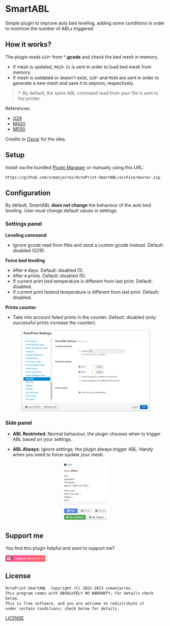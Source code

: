 # SmartABL

Simple plugin to improve auto bed leveling, adding some conditions
in order to minimize the number of ABLs triggered.

## How it works?

The plugin reads `G29*` from ***.gcode** and check the bed mesh
in memory.
- If mesh is updated, `M429 S1` is sent in order to load bed mesh from memory.
- If mesh is outdated or doesn't exist, `G29*` and `M500` are sent in order to
generate a new mesh and save it to eeprom, respectively.
> *: By default, the same ABL command read from your file is sent to the printer.

References:
- [G29](https://marlinfw.org/docs/gcode/G029.html)
- [M420](https://marlinfw.org/docs/gcode/M420.html)
- [M500](https://marlinfw.org/docs/gcode/M500.html)

Credits to [Oscar](https://3dprinting.stackexchange.com/a/15953/27154)
for the idea.

## Setup

Install via the bundled [Plugin Manager](https://docs.octoprint.org/en/master/bundledplugins/pluginmanager.html)
or manually using this URL:

    https://github.com/scmanjarrez/OctoPrint-SmartABL/archive/master.zip

## Configuration

By default, SmartABL **does not change** the behaviour of the
auto bed leveling. User *must* change default values in settings:

### Settings panel

**Leveling command**
- Ignore gcode read from files and send a custom gcode instead.
Default: disabled (G29).

**Force bed leveling**
- After `#` days. Default: disabled (1).
- After `#` prints. Default: disabled (5).
- If current print bed temperature is different from last print.
Default: disabled.
- If current print hotend temperature is different from last print.
Default: disabled.

**Prints counter**
- Take into account failed prints in the counter.
Default: disabled (only successful prints increase the counter).

<div align="center">
    <img alt="Screenshot of SmartABL settings panel" src="plugins.octoprint.org/assets/img/plugins/SmartABL/settings.png" width="80%"></img>
</div>

### Side panel

- **ABL Restricted**: Normal behaviour, the plugin chooses when to trigger ABL
based on your settings.

- **ABL Always**: Ignore settings; the plugin always trigger ABL. Handy when you
need to force-update your mesh.

<div align="center">
    <img alt="Screenshot of SmartABL side panel" src="plugins.octoprint.org/assets/img/plugins/SmartABL/sidepanel.png" width="30%"></img>
</div>

## Support me
You find this plugin helpful and want to support me?

<a href="https://ko-fi.com/Zuzumebachi">
    <img alt="Ko-fi link to support me" src="plugins.octoprint.org/assets/img/plugins/SmartABL/kofi_button_red.png" width="25%"></img>
</a>

## License

    OctoPrint-SmartABL  Copyright (C) 2022-2023 scmanjarrez.
    This program comes with ABSOLUTELY NO WARRANTY; for details check below.
    This is free software, and you are welcome to redistribute it
    under certain conditions; check below for details.

[LICENSE](LICENSE)

